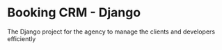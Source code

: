 # Booking CRM - Django
The Django project for the agency to manage the clients and developers efficiently